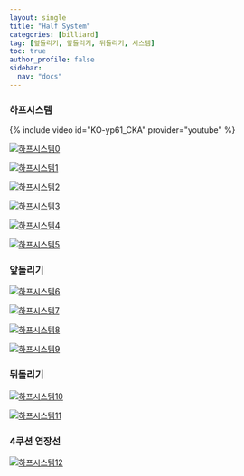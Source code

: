 ```yaml
---
layout: single
title: "Half System"
categories: [billiard]
tag: [옆돌리기, 앞돌리기, 뒤돌리기, 시스템] 
toc: true
author_profile: false
sidebar:
  nav: "docs"
---
```


### 하프시스템

{% include video id="KO-yp61_CKA" provider="youtube" %}

[![하프시스템0](/images/Half%20System(%ED%95%98%ED%94%84%EC%8B%9C%EC%8A%A4%ED%85%9C)_0.png)](/images/Half%20System(%ED%95%98%ED%94%84%EC%8B%9C%EC%8A%A4%ED%85%9C)_0.png)

[![하프시스템1](/images/Half%20System(%ED%95%98%ED%94%84%EC%8B%9C%EC%8A%A4%ED%85%9C)_1.png)](/images/Half%20System(%ED%95%98%ED%94%84%EC%8B%9C%EC%8A%A4%ED%85%9C)_1.png)

[![하프시스템2](/images/Half%20System(%ED%95%98%ED%94%84%EC%8B%9C%EC%8A%A4%ED%85%9C)_2.png)](/images/Half%20System(%ED%95%98%ED%94%84%EC%8B%9C%EC%8A%A4%ED%85%9C)_2.png)

[![하프시스템3](/images/Half%20System(%ED%95%98%ED%94%84%EC%8B%9C%EC%8A%A4%ED%85%9C)_3.png)](/images/Half%20System(%ED%95%98%ED%94%84%EC%8B%9C%EC%8A%A4%ED%85%9C)_3.png)

[![하프시스템4](/images/Half%20System(%ED%95%98%ED%94%84%EC%8B%9C%EC%8A%A4%ED%85%9C)_4.png)](/images/Half%20System(%ED%95%98%ED%94%84%EC%8B%9C%EC%8A%A4%ED%85%9C)_4.png)

[![하프시스템5](/images/Half%20System(%ED%95%98%ED%94%84%EC%8B%9C%EC%8A%A4%ED%85%9C)_5.png)](/images/Half%20System(%ED%95%98%ED%94%84%EC%8B%9C%EC%8A%A4%ED%85%9C)_5.png)

### 앞돌리기

[![하프시스템6](/images/Half%20System(%ED%95%98%ED%94%84%EC%8B%9C%EC%8A%A4%ED%85%9C)_6.png)](/images/Half%20System(%ED%95%98%ED%94%84%EC%8B%9C%EC%8A%A4%ED%85%9C)_6.png)

[![하프시스템7](/images/Half%20System(%ED%95%98%ED%94%84%EC%8B%9C%EC%8A%A4%ED%85%9C)_7.png)](/images/Half%20System(%ED%95%98%ED%94%84%EC%8B%9C%EC%8A%A4%ED%85%9C)_7.png)

[![하프시스템8](/images/Half%20System(%ED%95%98%ED%94%84%EC%8B%9C%EC%8A%A4%ED%85%9C)_8.png)](/images/Half%20System(%ED%95%98%ED%94%84%EC%8B%9C%EC%8A%A4%ED%85%9C)_8.png)

[![하프시스템9](/images/Half%20System(%ED%95%98%ED%94%84%EC%8B%9C%EC%8A%A4%ED%85%9C)_9.png)](/images/Half%20System(%ED%95%98%ED%94%84%EC%8B%9C%EC%8A%A4%ED%85%9C)_9.png)

### 뒤돌리기

[![하프시스템10](/images/Half%20System(%ED%95%98%ED%94%84%EC%8B%9C%EC%8A%A4%ED%85%9C)_10.png)](/images/Half%20System(%ED%95%98%ED%94%84%EC%8B%9C%EC%8A%A4%ED%85%9C)_10.png)

[![하프시스템11](/images/Half%20System(%ED%95%98%ED%94%84%EC%8B%9C%EC%8A%A4%ED%85%9C)_11.png)](/images/Half%20System(%ED%95%98%ED%94%84%EC%8B%9C%EC%8A%A4%ED%85%9C)_11.png)

### 4쿠션 연장선

[![하프시스템12](/images/Half%20System(%ED%95%98%ED%94%84%EC%8B%9C%EC%8A%A4%ED%85%9C)_12.png)](/images/Half%20System(%ED%95%98%ED%94%84%EC%8B%9C%EC%8A%A4%ED%85%9C)_12.png)
